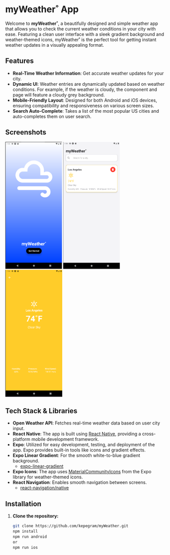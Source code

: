 # myWeather˚ App

Welcome to **myWeather˚**, a beautifully designed and simple weather app that allows you to check the current weather conditions in your city with ease. Featuring a clean user interface with a sleek gradient background and weather-themed icons, myWeather˚ is the perfect tool for getting instant weather updates in a visually appealing format.

## Features

- **Real-Time Weather Information**: Get accurate weather updates for your city.
- **Dynamic UI**: Weather entries are dynamically updated based on weather conditions. For example, if the weather is cloudy, the component and page will feature a cloudy grey background.
- **Mobile-Friendly Layout**: Designed for both Android and iOS devices, ensuring compatibility and responsiveness on various screen sizes.
- **Search Auto-Complete**: Takes a list of the most popular US cities and auto-completes them on user search.

## Screenshots

<p>
<img src = 'assets/app-imgs/welcome-screen.png' height='400'>
<img src = 'assets/app-imgs/home-screen.png' height='400'>
<img src = 'assets/app-imgs/weather-screen.png' height='400'>
</p>

## Tech Stack & Libraries

- **Open Weather API**: Fetches real-time weather data based on user city input.
- **React Native**: The app is built using [React Native](https://reactnative.dev/), providing a cross-platform mobile development framework.
- **Expo**: Utilized for easy development, testing, and deployment of the app. Expo provides built-in tools like icons and gradient effects.
- **Expo Linear Gradient**: For the smooth white-to-blue gradient background.
  - [expo-linear-gradient](https://docs.expo.dev/versions/latest/sdk/linear-gradient/)
- **Expo Icons**: The app uses [MaterialCommunityIcons](https://icons.expo.fyi/MaterialCommunityIcons) from the Expo library for weather-themed icons.
- **React Navigation**: Enables smooth navigation between screens.
  - [react-navigation/native](https://reactnavigation.org/)

## Installation

1. **Clone the repository:**
   ```bash
   git clone https://github.com/kepegram/myWeather.git
   npm install
   npm run android
   or
   npm run ios
   ```
